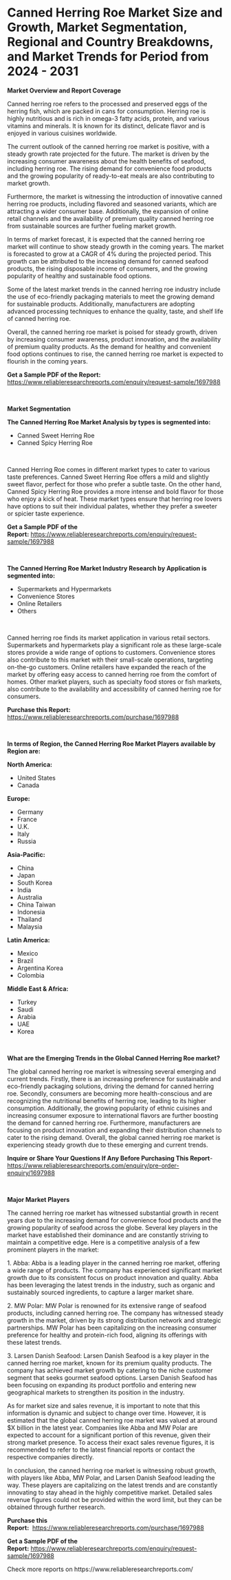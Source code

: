 <p><h1>Canned Herring Roe Market Size and Growth, Market Segmentation, Regional and Country Breakdowns, and Market Trends for Period from 2024 -  2031</h1></p><p><strong>Market Overview and Report Coverage</strong></p>
<p><p>Canned herring roe refers to the processed and preserved eggs of the herring fish, which are packed in cans for consumption. Herring roe is highly nutritious and is rich in omega-3 fatty acids, protein, and various vitamins and minerals. It is known for its distinct, delicate flavor and is enjoyed in various cuisines worldwide.</p><p>The current outlook of the canned herring roe market is positive, with a steady growth rate projected for the future. The market is driven by the increasing consumer awareness about the health benefits of seafood, including herring roe. The rising demand for convenience food products and the growing popularity of ready-to-eat meals are also contributing to market growth.</p><p>Furthermore, the market is witnessing the introduction of innovative canned herring roe products, including flavored and seasoned variants, which are attracting a wider consumer base. Additionally, the expansion of online retail channels and the availability of premium quality canned herring roe from sustainable sources are further fueling market growth.</p><p>In terms of market forecast, it is expected that the canned herring roe market will continue to show steady growth in the coming years. The market is forecasted to grow at a CAGR of 4% during the projected period. This growth can be attributed to the increasing demand for canned seafood products, the rising disposable income of consumers, and the growing popularity of healthy and sustainable food options.</p><p>Some of the latest market trends in the canned herring roe industry include the use of eco-friendly packaging materials to meet the growing demand for sustainable products. Additionally, manufacturers are adopting advanced processing techniques to enhance the quality, taste, and shelf life of canned herring roe.</p><p>Overall, the canned herring roe market is poised for steady growth, driven by increasing consumer awareness, product innovation, and the availability of premium quality products. As the demand for healthy and convenient food options continues to rise, the canned herring roe market is expected to flourish in the coming years.</p></p>
<p><strong>Get a Sample PDF of the Report:</strong> <a href="https://www.reliableresearchreports.com/enquiry/request-sample/1697988">https://www.reliableresearchreports.com/enquiry/request-sample/1697988</a></p>
<p>&nbsp;</p>
<p><strong>Market Segmentation</strong></p>
<p><strong>The Canned Herring Roe Market Analysis by types is segmented into:</strong></p>
<p><ul><li>Canned Sweet Herring Roe</li><li>Canned Spicy Herring Roe</li></ul></p>
<p>&nbsp;</p>
<p><p>Canned Herring Roe comes in different market types to cater to various taste preferences. Canned Sweet Herring Roe offers a mild and slightly sweet flavor, perfect for those who prefer a subtle taste. On the other hand, Canned Spicy Herring Roe provides a more intense and bold flavor for those who enjoy a kick of heat. These market types ensure that herring roe lovers have options to suit their individual palates, whether they prefer a sweeter or spicier taste experience.</p></p>
<p><strong>Get a Sample PDF of the Report:</strong>&nbsp;<a href="https://www.reliableresearchreports.com/enquiry/request-sample/1697988">https://www.reliableresearchreports.com/enquiry/request-sample/1697988</a></p>
<p>&nbsp;</p>
<p><strong>The Canned Herring Roe Market Industry Research by Application is segmented into:</strong></p>
<p><ul><li>Supermarkets and Hypermarkets</li><li>Convenience Stores</li><li>Online Retailers</li><li>Others</li></ul></p>
<p>&nbsp;</p>
<p><p>Canned herring roe finds its market application in various retail sectors. Supermarkets and hypermarkets play a significant role as these large-scale stores provide a wide range of options to customers. Convenience stores also contribute to this market with their small-scale operations, targeting on-the-go customers. Online retailers have expanded the reach of the market by offering easy access to canned herring roe from the comfort of homes. Other market players, such as specialty food stores or fish markets, also contribute to the availability and accessibility of canned herring roe for consumers.</p></p>
<p><strong>Purchase this Report:</strong>&nbsp; <a href="https://www.reliableresearchreports.com/purchase/1697988">https://www.reliableresearchreports.com/purchase/1697988</a></p>
<p>&nbsp;</p>
<p><strong>In terms of Region, the Canned Herring Roe Market Players available by Region are:</strong></p>
<p>
    <p> <strong> North America: </strong>
        <ul>
            <li>United States</li>
            <li>Canada</li>
        </ul>
        </p> 
    <p> <strong> Europe: </strong>
        <ul>
            <li>Germany</li>
            <li>France</li>
            <li>U.K.</li>
            <li>Italy</li>
            <li>Russia</li>
        </ul>
        </p> 
    <p> <strong> Asia-Pacific: </strong>
        <ul>
            <li>China</li>
            <li>Japan</li>
            <li>South Korea</li>
            <li>India</li>
            <li>Australia</li>
            <li>China Taiwan</li>
            <li>Indonesia</li>
            <li>Thailand</li>
            <li>Malaysia</li>
        </ul>
        </p> 
    <p> <strong> Latin America: </strong>
        <ul>
            <li>Mexico</li>
            <li>Brazil</li>
            <li>Argentina Korea</li>
            <li>Colombia</li>
        </ul>
        </p> 
    <p> <strong> Middle East & Africa: </strong>
        <ul>
            <li>Turkey</li>
            <li>Saudi</li>
            <li>Arabia</li>
            <li>UAE</li>
            <li>Korea</li>
        </ul>
    </p>
    </p>
<p>&nbsp;</p>
<p><strong>What are the Emerging Trends in the Global Canned Herring Roe market?</strong></p>
<p><p>The global canned herring roe market is witnessing several emerging and current trends. Firstly, there is an increasing preference for sustainable and eco-friendly packaging solutions, driving the demand for canned herring roe. Secondly, consumers are becoming more health-conscious and are recognizing the nutritional benefits of herring roe, leading to its higher consumption. Additionally, the growing popularity of ethnic cuisines and increasing consumer exposure to international flavors are further boosting the demand for canned herring roe. Furthermore, manufacturers are focusing on product innovation and expanding their distribution channels to cater to the rising demand. Overall, the global canned herring roe market is experiencing steady growth due to these emerging and current trends.</p></p>
<p><strong>Inquire or Share Your Questions If Any Before Purchasing This Report</strong>- <a href="https://www.reliableresearchreports.com/enquiry/pre-order-enquiry/1697988">https://www.reliableresearchreports.com/enquiry/pre-order-enquiry/1697988</a></p>
<p>&nbsp;</p>
<p><strong>Major Market Players</strong></p>
<p><p>The canned herring roe market has witnessed substantial growth in recent years due to the increasing demand for convenience food products and the growing popularity of seafood across the globe. Several key players in the market have established their dominance and are constantly striving to maintain a competitive edge. Here is a competitive analysis of a few prominent players in the market:</p><p>1. Abba: Abba is a leading player in the canned herring roe market, offering a wide range of products. The company has experienced significant market growth due to its consistent focus on product innovation and quality. Abba has been leveraging the latest trends in the industry, such as organic and sustainably sourced ingredients, to capture a larger market share.</p><p>2. MW Polar: MW Polar is renowned for its extensive range of seafood products, including canned herring roe. The company has witnessed steady growth in the market, driven by its strong distribution network and strategic partnerships. MW Polar has been capitalizing on the increasing consumer preference for healthy and protein-rich food, aligning its offerings with these latest trends.</p><p>3. Larsen Danish Seafood: Larsen Danish Seafood is a key player in the canned herring roe market, known for its premium quality products. The company has achieved market growth by catering to the niche customer segment that seeks gourmet seafood options. Larsen Danish Seafood has been focusing on expanding its product portfolio and entering new geographical markets to strengthen its position in the industry.</p><p>As for market size and sales revenue, it is important to note that this information is dynamic and subject to change over time. However, it is estimated that the global canned herring roe market was valued at around $X billion in the latest year. Companies like Abba and MW Polar are expected to account for a significant portion of this revenue, given their strong market presence. To access their exact sales revenue figures, it is recommended to refer to the latest financial reports or contact the respective companies directly.</p><p>In conclusion, the canned herring roe market is witnessing robust growth, with players like Abba, MW Polar, and Larsen Danish Seafood leading the way. These players are capitalizing on the latest trends and are constantly innovating to stay ahead in the highly competitive market. Detailed sales revenue figures could not be provided within the word limit, but they can be obtained through further research.</p></p>
<p><strong>Purchase this Report:</strong>&nbsp;&nbsp;<a href="https://www.reliableresearchreports.com/purchase/1697988">https://www.reliableresearchreports.com/purchase/1697988</a></p>
<p></p>
<p><strong>Get a Sample PDF of the Report:</strong>&nbsp;<a href="https://www.reliableresearchreports.com/enquiry/request-sample/1697988">https://www.reliableresearchreports.com/enquiry/request-sample/1697988</a></p>
<p>Check more reports on https://www.reliableresearchreports.com/</p>